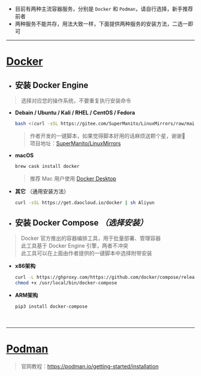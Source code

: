- 目前有两种主流容器服务，分别是 `Docker` 和 `Podman`，请自行选择，新手推荐前者
- 两种服务不能共存，用法大致一样，下面提供两种服务的安装方法，二选一即可

***

# [Docker](https://docker.com) <!-- {docsify-ignore} -->

- ## 安装 Docker Engine
> 选择对应您的操作系统，不要重复执行安装命令
  - __Debain / Ubuntu / Kali / RHEL / CentOS / Fedora__
    ```bash
    bash <(curl -sSL https://gitee.com/SuperManito/LinuxMirrors/raw/main/DockerInstallation.sh)
    ```
    > 作者开发的一键脚本，如果觉得脚本好用的话麻烦送颗个星，谢谢🙏\
    > 项目地址：[SuperManito/LinuxMirrors](https://github.com/SuperManito/LinuxMirrors)

  - __macOS__
    ```bash
    brew cask install docker
    ```
    > 推荐 Mac 用户使用 [Docker Desktop](https://docs.docker.com/desktop/mac/install)

  - __其它__ （通用安装方法）
    ```bash
    curl -sSL https://get.daocloud.io/docker | sh Aliyun
    ```

- ## 安装 Docker Compose _（选择安装）_
> Docker 官方推出的容器编排工具，用于批量部署、管理容器\
> 此工具基于 Docker Engine 引擎，两者不冲突\
> 此工具可以在上面由作者提供的一键脚本中选择附带安装

  - __x86架构__
    ```bash
    curl -L https://ghproxy.com/https://github.com/docker/compose/releases/download/1.29.2/docker-compose-Linux-x86_64 -o /usr/local/bin/docker-compose
    chmod +x /usr/local/bin/docker-compose
    ```
  - __ARM架构__
    ```bash
    pip3 install docker-compose
    ```

ㅤ

***

# [Podman](https://podman.io/) <!-- {docsify-ignore} -->
> 官网教程：https://podman.io/getting-started/installation